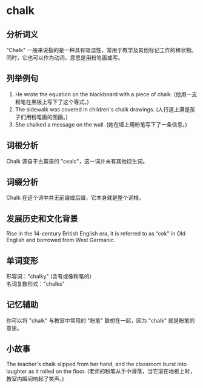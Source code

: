 # chalk

## 分析词义

  

"Chalk" 一般来说指的是一种具有吸湿性，常用于教学及其他标记工作的棒状物。同时，它也可以作为动词，意思是用粉笔画或写。

  

## 列举例句

  

1.  He wrote the equation on the blackboard with a piece of chalk. (他用一支粉笔在黑板上写下了这个等式。)
2.  The sidewalk was covered in children's chalk drawings. (人行道上满是孩子们用粉笔画的图画。)
3.  She chalked a message on the wall. (她在墙上用粉笔写下了一条信息。)

  

## 词根分析

  

Chalk 源自于古英语的 "cealc"，这一词并未有其他衍生词。

  

## 词缀分析

  

Chalk 在这个词中并无前缀或后缀，它本身就是整个词根。

  

## 发展历史和文化背景

  

Rise in the 14-century British English era, it is referred to as “cek" in Old English and borrowed from West Germanic.

  

## 单词变形

  

形容词："chalky" (含有或像粉笔的)  
名词复数形式："chalks"

  

## 记忆辅助

  

你可以将 "chalk" 与教室中常用的 "粉笔" 联想在一起，因为 "chalk" 就是粉笔的意思。

  

## 小故事

  

The teacher's chalk slipped from her hand, and the classroom burst into laughter as it rolled on the floor. (老师的粉笔从手中滑落，当它滚在地板上时，教室内瞬间响起了笑声。)
